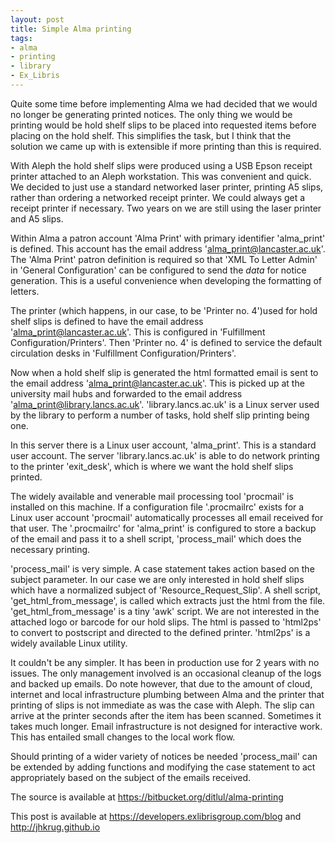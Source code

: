 ```yaml
---
layout: post
title: Simple Alma printing
tags:
- alma
- printing
- library
- Ex_Libris
---
```


Quite some time before implementing Alma we had decided that we would no
longer be generating printed notices. The only thing we would be printing
would be hold shelf slips to be placed into requested items before placing
on the hold shelf. This simplifies the task, but I think that the solution
we came up with is extensible if more printing than this is required.

<!--more-->

With Aleph the hold shelf slips were produced using a USB Epson
receipt printer attached to an Aleph workstation. This was convenient
and quick. We decided to just use a standard networked laser printer,
printing A5 slips, rather than ordering a networked receipt printer. We
could always get a receipt printer if necessary. Two years on we are
still using the laser printer and A5 slips.

Within Alma a patron account 'Alma Print' with primary identifier
'alma_print' is defined. This account has the email address
'alma_print@lancaster.ac.uk'.  The 'Alma Print' patron definition is
required so that 'XML To Letter Admin' in 'General Configuration' can
be configured to send the *data* for notice generation. This is a useful
convenience when developing the formatting of letters.

The printer (which happens, in our case, to be 'Printer no. 4')used
for hold shelf slips is defined to have the email address
'alma_print@lancaster.ac.uk'. This is configured in 'Fulfillment
Configuration/Printers'. Then 'Printer no. 4' is defined to service the
default circulation desks in 'Fulfillment Configuration/Printers'.

Now when a hold shelf slip is generated the html formatted email is
sent to the email address 'alma_print@lancaster.ac.uk'. This is picked
up at the university mail hubs and forwarded to the email address
'alma_print@library.lancs.ac.uk'. 'library.lancs.ac.uk' is a Linux server
used by the library to perform a number of tasks, hold shelf slip printing
being one.

In this server there is a Linux user account, 'alma_print'. This is a
standard user account. The server 'library.lancs.ac.uk' is able to do
network printing to the printer 'exit_desk', which is where we want the
hold shelf slips printed.

The widely available and venerable mail processing tool 'procmail'
is installed on this machine. If a configuration file '.procmailrc'
exists for a Linux user account 'procmail' automatically processes all
email received for that user. The '.procmailrc' for 'alma_print' is
configured to store a backup of the email and pass it to a shell script,
'process_mail' which does the necessary printing.

'process_mail' is very simple. A case statement takes action based on
the subject parameter. In our case we are only interested in hold shelf
slips which have a normalized subject of 'Resource_Request_Slip'. A shell
script, 'get_html_from_message', is called which extracts just the html from
the file. 'get_html_from_message' is a tiny 'awk' script. We are not
interested in the attached logo or barcode for our hold slips. The
html is passed to 'html2ps' to convert to postscript and directed to
the defined printer. 'html2ps' is a widely available Linux utility.

It couldn't be any simpler. It has been in production use for 2 years
with no issues. The only management involved is an occasional cleanup of
the logs and backed up emails. Do note however, that due to the amount
of cloud, internet and local infrastructure plumbing between Alma and
the printer that printing of slips is not immediate as was the case
with Aleph. The slip can arrive at the printer seconds after the item
has been scanned. Sometimes it takes much longer. Email infrastructure
is not designed for interactive work. This has entailed small changes
to the local work flow.

Should printing of a wider variety of notices be needed 'process_mail' can
be extended by adding functions and modifying the case statement to act
appropriately based on the subject of the emails received.

The source is available at https://bitbucket.org/ditlul/alma-printing

This post is available at https://developers.exlibrisgroup.com/blog
and http://jhkrug.github.io

